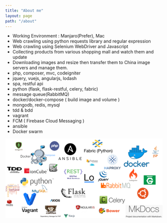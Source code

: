 ```yaml
---
title: "About me"
layout: page
path: "/about"
---
```


- Working Environment : Manjaro(Prefer), Mac
- Web crawling using python requests library and regular expression
- Web crawling using Selenium WebDriver and Javascript 
- Collecting products from various shopping mall and watch them and update 
- Downloading images and resize then transfer them to China image servers and manage them.
- php, composer, mvc, codeigniter
- jquery, vuejs, angularjs, lodash
- spa, restful api
- python (flask, flask-restful, celery, fabric)
- message queue(RabbitMQ)
- docker/docker-compose ( build image and volume )
- mongodb, redis, mysql
- tdd & bdd
- vagrant
- FCM ( Firebase Cloud Messaging )
- ansible 
- Docker swarm


![Skills](skills.png)

